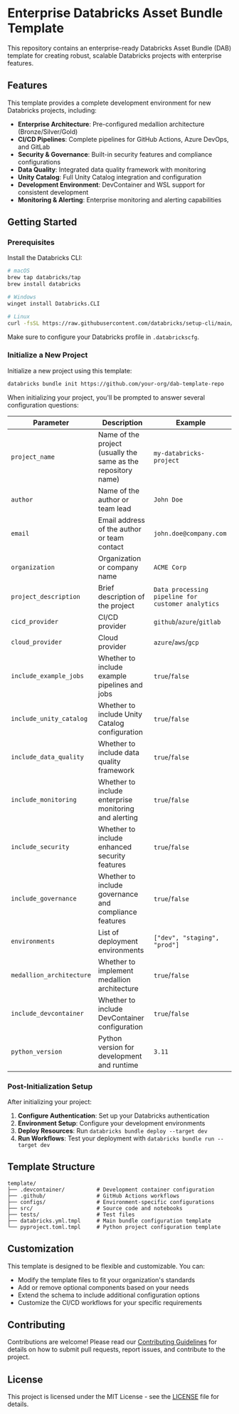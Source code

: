 # Enterprise Databricks Asset Bundle Template

This repository contains an enterprise-ready Databricks Asset Bundle (DAB) template for creating robust, scalable Databricks projects with enterprise features.

## Features

This template provides a complete development environment for new Databricks projects, including:

- **Enterprise Architecture**: Pre-configured medallion architecture (Bronze/Silver/Gold)
- **CI/CD Pipelines**: Complete pipelines for GitHub Actions, Azure DevOps, and GitLab
- **Security & Governance**: Built-in security features and compliance configurations
- **Data Quality**: Integrated data quality framework with monitoring
- **Unity Catalog**: Full Unity Catalog integration and configuration
- **Development Environment**: DevContainer and WSL support for consistent development
- **Monitoring & Alerting**: Enterprise monitoring and alerting capabilities

## Getting Started

### Prerequisites

Install the Databricks CLI:

```bash
# macOS
brew tap databricks/tap
brew install databricks

# Windows
winget install Databricks.CLI

# Linux
curl -fsSL https://raw.githubusercontent.com/databricks/setup-cli/main/install.sh | sh
```

Make sure to configure your Databricks profile in `.databrickscfg`.

### Initialize a New Project

Initialize a new project using this template:

```bash
databricks bundle init https://github.com/your-org/dab-template-repo
```

When initializing your project, you'll be prompted to answer several configuration questions:

| Parameter | Description | Example |
|-----------|-------------|---------|
| `project_name` | Name of the project (usually the same as the repository name) | `my-databricks-project` |
| `author` | Name of the author or team lead | `John Doe` |
| `email` | Email address of the author or team contact | `john.doe@company.com` |
| `organization` | Organization or company name | `ACME Corp` |
| `project_description` | Brief description of the project | `Data processing pipeline for customer analytics` |
| `cicd_provider` | CI/CD provider | `github`/`azure`/`gitlab` |
| `cloud_provider` | Cloud provider | `azure`/`aws`/`gcp` |
| `include_example_jobs` | Whether to include example pipelines and jobs | `true`/`false` |
| `include_unity_catalog` | Whether to include Unity Catalog configuration | `true`/`false` |
| `include_data_quality` | Whether to include data quality framework | `true`/`false` |
| `include_monitoring` | Whether to include enterprise monitoring and alerting | `true`/`false` |
| `include_security` | Whether to include enhanced security features | `true`/`false` |
| `include_governance` | Whether to include governance and compliance features | `true`/`false` |
| `environments` | List of deployment environments | `["dev", "staging", "prod"]` |
| `medallion_architecture` | Whether to implement medallion architecture | `true`/`false` |
| `include_devcontainer` | Whether to include DevContainer configuration | `true`/`false` |
| `python_version` | Python version for development and runtime | `3.11` |

### Post-Initialization Setup

After initializing your project:

1. **Configure Authentication**: Set up your Databricks authentication
2. **Environment Setup**: Configure your development environments
3. **Deploy Resources**: Run `databricks bundle deploy --target dev`
4. **Run Workflows**: Test your deployment with `databricks bundle run --target dev`

## Template Structure

```
template/
├── .devcontainer/          # Development container configuration
├── .github/                # GitHub Actions workflows
├── configs/                # Environment-specific configurations
├── src/                    # Source code and notebooks
├── tests/                  # Test files
├── databricks.yml.tmpl     # Main bundle configuration template
└── pyproject.toml.tmpl     # Python project configuration template
```

## Customization

This template is designed to be flexible and customizable. You can:

- Modify the template files to fit your organization's standards
- Add or remove optional components based on your needs
- Extend the schema to include additional configuration options
- Customize the CI/CD workflows for your specific requirements

## Contributing

Contributions are welcome! Please read our [Contributing Guidelines](CONTRIBUTING.md) for details on how to submit pull requests, report issues, and contribute to the project.

## License

This project is licensed under the MIT License - see the [LICENSE](LICENSE) file for details.